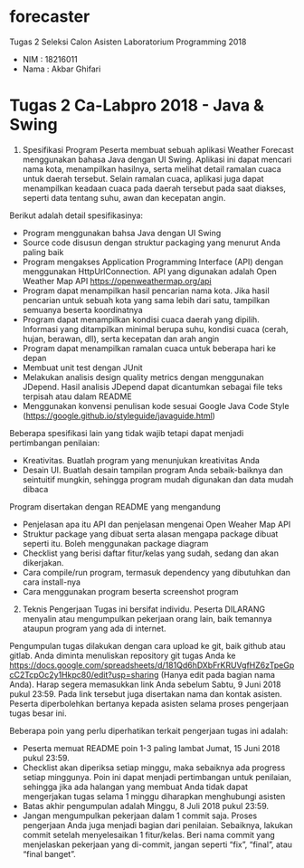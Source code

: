 # forecaster
Tugas 2 Seleksi Calon Asisten Laboratorium Programming 2018


* NIM   : 18216011
* Nama  : Akbar Ghifari

# Tugas 2 Ca-Labpro 2018 - Java & Swing
 1. Spesifikasi Program
Peserta membuat sebuah aplikasi Weather Forecast menggunakan bahasa Java dengan UI Swing. Aplikasi ini dapat mencari nama kota, menampilkan hasilnya, serta melihat detail ramalan cuaca untuk daerah tersebut. Selain ramalan cuaca, aplikasi juga dapat menampilkan keadaan cuaca pada daerah tersebut pada saat diakses, seperti data tentang suhu, awan dan kecepatan angin.

Berikut adalah detail spesifikasinya:
* Program menggunakan bahsa Java dengan UI Swing
* Source code disusun dengan struktur packaging yang menurut Anda paling baik
* Program mengakses Application Programming Interface (API) dengan menggunakan HttpUrlConnection. API yang digunakan adalah Open Weather Map API https://openweathermap.org/api
* Program dapat menampilkan hasil pencarian nama kota. Jika hasil pencarian untuk sebuah kota yang sama lebih dari satu, tampilkan semuanya beserta koordinatnya
* Program dapat menampilkan kondisi cuaca daerah yang dipilih. Informasi yang ditampilkan minimal berupa suhu, kondisi cuaca (cerah, hujan, berawan, dll), serta kecepatan dan arah angin
* Program dapat menampilkan ramalan cuaca untuk beberapa hari ke depan
* Membuat unit test dengan JUnit
* Melakukan analisis design quality metrics dengan menggunakan JDepend. Hasil analisis JDepend dapat dicantumkan sebagai file teks terpisah atau dalam README
* Menggunakan konvensi penulisan kode sesuai Google Java Code Style (https://google.github.io/styleguide/javaguide.html) 

Beberapa spesifikasi lain yang tidak wajib tetapi dapat menjadi pertimbangan penilaian:
* Kreativitas. Buatlah program yang menunjukan kreativitas Anda
* Desain UI. Buatlah desain tampilan program Anda sebaik-baiknya dan seintuitif mungkin, sehingga program mudah digunakan dan data mudah dibaca

Program disertakan dengan README yang mengandung
* Penjelasan apa itu API dan penjelasan mengenai Open Weaher Map API
* Struktur package yang dibuat serta alasan mengapa package dibuat seperti itu. Boleh menggunakan package diagram
* Checklist yang berisi daftar fitur/kelas yang sudah, sedang dan akan dikerjakan.
* Cara compile/run program, termasuk dependency yang dibutuhkan dan cara install-nya
* Cara menggunakan program beserta screenshot program

2. Teknis Pengerjaan
Tugas ini bersifat individu. Peserta DILARANG menyalin atau mengumpulkan pekerjaan orang lain, baik temannya ataupun program yang ada di internet.

Pengumpulan tugas dilakukan dengan cara upload ke git, baik github atau gitlab. Anda diminta menuliskan repository git tugas Anda ke https://docs.google.com/spreadsheets/d/181Qd6hDXbFrKRUVgfHZ6zTpeGpcC2TcpOc2y1Hkpc80/edit?usp=sharing (Hanya edit pada bagian nama Anda). Harap segera memasukkan link Anda sebelum Sabtu, 9 Juni 2018 pukul 23:59. Pada link tersebut juga disertakan nama dan kontak asisten. Peserta diperbolehkan bertanya kepada asisten selama proses pengerjaan tugas besar ini.

Beberapa poin yang perlu diperhatikan terkait pengerjaan tugas ini adalah:
* Peserta memuat README poin 1-3 paling lambat Jumat, 15 Juni 2018 pukul 23:59.
* Checklist akan diperiksa setiap minggu, maka sebaiknya ada progress setiap minggunya. Poin ini dapat menjadi pertimbangan untuk penilaian, sehingga jika ada halangan yang membuat Anda tidak dapat mengerjakan tugas selama 1 minggu diharapkan menghubungi asisten
* Batas akhir pengumpulan adalah Minggu,  8 Juli 2018 pukul 23:59.
* Jangan mengumpulkan pekerjaan dalam 1 commit saja. Proses pengerjaan Anda juga menjadi bagian dari penilaian. Sebaiknya, lakukan commit setelah menyelesaikan 1 fitur/kelas. Beri nama commit yang menjelaskan pekerjaan yang di-commit, jangan seperti “fix”, “final”, atau “final banget”.
